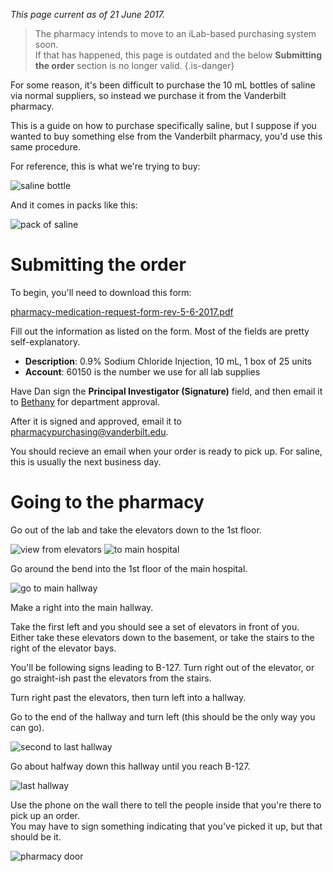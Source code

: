 <!-- TITLE: Buying Saline -->
*This page current as of 21 June 2017.*  

> The pharmacy intends to move to an iLab-based purchasing system soon.  
> If that has happened, this page is outdated and the below **Submitting the order** section is no longer valid.
{.is-danger}

For some reason, it's been difficult to purchase the 10 mL bottles of saline via normal suppliers, so instead we purchase it from the Vanderbilt pharmacy. 

This is a guide on how to purchase specifically saline, but I suppose if you wanted to buy something else from the Vanderbilt pharmacy, you'd use this same procedure.

For reference, this is what we're trying to buy:

![saline bottle](/uploads/buying-saline/saline-00002.jpg "wee bottle of saline")

And it comes in packs like this:

![pack of saline](/uploads/buying-saline/saline-00001.jpg "pallet of salines")
# Submitting the order
To begin, you'll need to download this form:

[pharmacy-medication-request-form-rev-5-6-2017.pdf](/uploads/buying-saline/pharmacy-medication-request-form-rev-5-6-2017.pdf "Pharmacy Medication Request Form Rev 5 6 2017")

Fill out the information as listed on the form. Most of the fields are pretty self-explanatory.

* **Description**: 0.9% Sodium Chloride Injection, 10 mL, 1 box of 25 units
* **Account**: 60150 is the number we use for all lab supplies

Have Dan sign the **Principal Investigator (Signature)** field, and then email it to [Bethany](/admin-asst#bethany-oates) for department approval.

After it is signed and approved, email it to pharmacypurchasing@vanderbilt.edu.

You should recieve an email when your order is ready to pick up. For saline, this is usually the next business day.
# Going to the pharmacy
Go out of the lab and take the elevators down to the 1st floor.

![view from elevators](/uploads/buying-saline/saline-00005-a.jpg "the spectacular view from the elevators")
![to main hospital](/uploads/buying-saline/saline-00006-a.jpg "round the bend")

Go around the bend into the 1st floor of the main hospital. 

![go to main hallway](/uploads/buying-saline/saline-00007-a.jpg "tunneling into main hallway")

Make a right into the main hallway.

Take the first left and you should see a set of elevators in front of you. Either take these elevators down to the basement, or take the stairs to the right of the elevator bays.

You'll be following signs leading to B-127. Turn right out of the elevator, or go straight-ish past the elevators from the stairs.

Turn right past the elevators, then turn left into a hallway.

Go to the end of the hallway and turn left (this should be the only way you can go).

![second to last hallway](/uploads/buying-saline/saline-00008-a.jpg "almost going in circles")

Go about halfway down this hallway until you reach B-127.

![last hallway](/uploads/buying-saline/saline-00004-a.jpg "last hallway, I promise")

Use the phone on the wall there to tell the people inside that you're there to pick up an order.  
You may have to sign something indicating that you've picked it up, but that should be it. 

![pharmacy door](/uploads/buying-saline/saline-00003-a.jpg "a very secure door")

